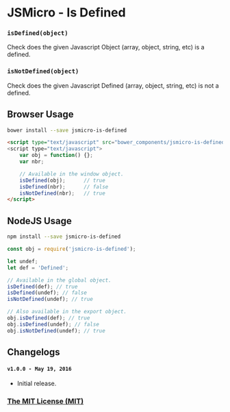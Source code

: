 # JSMicro - Is Defined

### **`isDefined(object)`**

Check does the given Javascript Object (array, object, string, etc) is a defined.

### **`isNotDefined(object)`**

Check does the given Javascript Defined (array, object, string, etc) is not a defined.

## Browser Usage

```bash
bower install --save jsmicro-is-defined
```

```html
<script type="text/javascript" src="bower_components/jsmicro-is-defined/index.js">
<script type="text/javascript">
    var obj = function() {};
    var nbr;

    // Available in the window object.
    isDefined(obj);      // true
    isDefined(nbr);      // false
    isNotDefined(nbr);   // true
</script>
```

## NodeJS Usage

```bash
npm install --save jsmicro-is-defined
```

```js
const obj = require('jsmicro-is-defined');

let undef;
let def = 'Defined';

// Available in the global object.
isDefined(def); // true
isDefined(undef); // false
isNotDefined(undef); // true

// Also available in the export object.
obj.isDefined(def); // true
obj.isDefined(undef); // false
obj.isNotDefined(undef); // true
```

## Changelogs

#### **`v1.0.0 - May 19, 2016`**

* Initial release.

### [The MIT License (MIT)](https://mahdaen.mit-license.org/)
